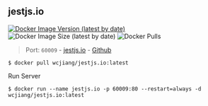 jestjs.io
---
[![Docker Image Version (latest by date)](https://img.shields.io/docker/v/wcjiang/jestjs.io)](https://hub.docker.com/r/wcjiang/jestjs.io) ![Docker Image Size (latest by date)](https://img.shields.io/docker/image-size/wcjiang/jestjs.io) ![Docker Pulls](https://img.shields.io/docker/pulls/wcjiang/jestjs.io)

> Port: `60009` - [jestjs.io](https://jestjs.io)  - [Github](https://github.com/facebook/jest)

```shell
$ docker pull wcjiang/jestjs.io:latest
```

Run Server

```shell
$ docker run --name jestjs.io -p 60009:80 --restart=always -d wcjiang/jestjs.io:latest
```
